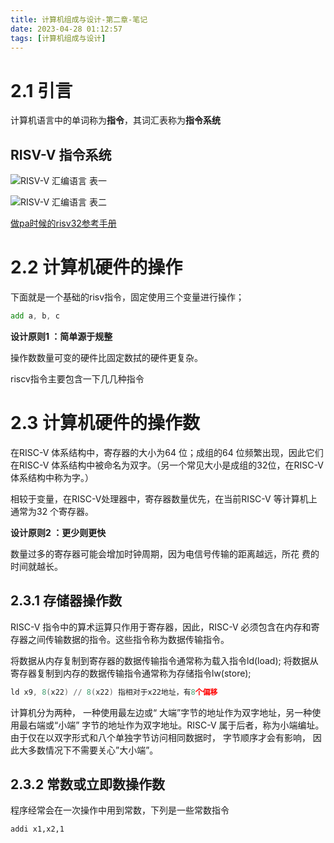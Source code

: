 ```yaml
---
title: 计算机组成与设计-第二章-笔记
date: 2023-04-28 01:12:57
tags: [计算机组成与设计]
---
```



# 2.1 引言

计算机语言中的单词称为**指令**，其词汇表称为**指令系统**

## RISV-V 指令系统

![RISV-V 汇编语言 表一](https://pic.liahnu.top/img/202304280111811.png)

![RISV-V 汇编语言 表二](https://pic.liahnu.top/img/202304280113631.png)

[做pa时候的risv32参考手册](http://riscvbook.com/chinese/RISC-V-Reader-Chinese-v2p1.pdf)

# 2.2 计算机硬件的操作

下面就是一个基础的risv指令，固定使用三个变量进行操作；
```asm
add a, b, c
```

**设计原则1 ：简单源于规整**

操作数数量可变的硬件比固定数拭的硬件更复杂。

riscv指令主要包含一下几几种指令

# 2.3 计算机硬件的操作数

在RISC-V 体系结构中，寄存器的大小为64 位；成组的64 位频繁出现，因此它们在RISC-V 体系结构中被命名为双字。（另一个常见大小是成组的32位，在RISC-V 体系结构中称为字。）

相较于变量，在RISC-V处理器中，寄存器数量优先，在当前RISC-V 等计算机上通常为32 个寄存器。

**设计原则2 ：更少则更快**

数量过多的寄存器可能会增加时钟周期，因为电信号传输的距离越远，所花
费的时间就越长。

## 2.3.1 存储器操作数

RISC-V 指令中的算术运算只作用于寄存器，因此，RISC-V 必须包含在内存和寄存器之间传输数据的指令。这些指令称为数据传输指令。

将数据从内存复制到寄存器的数据传输指令通常称为载入指令ld(load);
将数据从寄存器复制到内存的数据传输指令通常称为存储指令lw(store);

```asm
ld x9, 8(x22) // 8(x22) 指相对于x22地址，有8个偏移

```

计算机分为两种， 一种使用最左边或“ 大端”字节的地址作为双字地址，另一种使用最右端或“小端” 字节的地址作为双字地址。RISC-V 属于后者，称为小端编址。由于仅在以双字形式和八个单独字节访问相同数据时， 字节顺序才会有影响， 因此大多数情况下不需要关心”大小端”。

## 2.3.2 常数或立即数操作数

程序经常会在一次操作中用到常数，下列是一些常数指令

```
addi x1,x2,1
```

##